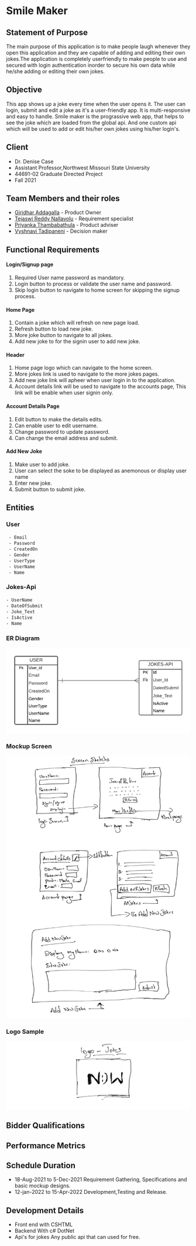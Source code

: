 
# Smile Maker
## Statement of Purpose
The main purpose of this application is to make people laugh whenever they open this application and they are capable of adding and editing their own jokes.The application is completely userfriendly to make people to use and secured with login authentication inorder to secure his own data while he/she adding or editing their own jokes.

## Objective
This app shows up a joke every time when the user opens it. The user can login, submit and edit a joke as it's a user-friendly app. It is multi-responsive and easy to handle. Smile maker is the prograssive web app, that helps to see the joke which are loaded from the global api. And one custom api which will be used to add or edit his/her own jokes using his/her login's.

## Client
- Dr. Denise Case
- Assistant Professor,Northwest Missouri State University
- 44691-02 Graduate Directed Project
- Fall 2021
## Team Members and their roles

- [Giridhar Addagalla](https://github.com/giridhar196/giridhar196) - Product Owner
- [Tejaswi Reddy Nallavolu](https://github.com/tejaswinallavolu) - Requirement specialist
- [Priyanka Thambabathula](https://github.com/Priyanka1818/Priyanka1818) - Product adviser
- [Vyshnavi Tadipaneni](https://github.com/vyshnavi1996) - Decision maker

## Functional Requirements

#### Login/Signup page
1. Required User name password as mandatory.
2. Login button to process or validate the user name and password.
3. Skip login button to navigate to home screen for skipping the signup process.

#### Home Page
1. Contain a joke which will refresh on new page load.
2. Refresh button to load new joke.
3. More joke button to navigate to all jokes.
4. Add new joke to for the signin user to add new joke.

#### Header  
1. Home page logo which can navigate to the home screen.
2. More jokes link is used to navigate to the more jokes pages.
3. Add new joke link will apheer when user login in to the application.
4. Account details link will be used to navigate to the accounts page, This link will be enable when user signin only.

#### Account Details Page
1. Edit button to make the details edits.
2. Can enable user to edit username.
3. Change password to update password.
4. Can change the email address and submit.

#### Add New Joke
1. Make user to add joke.
2. User can select the soke to be displayed as anemonous or display user name
3. Enter new joke.
4. Submit button to submit joke.

## Entities

### User
     - Email
     - Password
     - CreatedOn
     - Gender
     - UserType
     - UserName
     - Name

### Jokes-Api
    - UserName
    - DateOfSubmit
    - Joke_Text
    - IsActive
    - Name
### ER Diagram

<img src="images/ER_Diagram.png" alt="ER_Diagram"/>

### Mockup Screen

<img src="images/FunctionalScreens.png" alt="mockup screen" />  

### Logo Sample

<img src="images/Logo_Sample.png" alt="Logo Sample"/>

## Bidder Qualifications



## Performance Metrics



## Schedule Duration
- 18-Aug-2021 to 5-Dec-2021 Requirement Gathering, Specifications and basic mockup designs.
- 12-jan-2022 to 15-Apr-2022 Development,Testing and Release.

## Development Details

- Front end with CSHTML
- Backend With c# DotNet
- Api's for jokes Any public api that can used for free.
